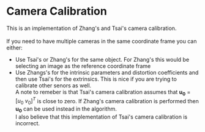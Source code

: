 # Camera Calibration

This is an implementation of Zhang's and Tsai's camera calibration.\
\
If you need to have multiple cameras in the same coordinate frame you can either:
- Use Tsai's or Zhang's for the same object. For Zhang's this would be selecting an image as the reference coordinate frame
- Use Zhangs's for the intrinsic parameters and distortion coefficients and then use Tsai's for the extrinsics. This is nice if you are trying to calibrate other senors as well. 
\
A note to remeber is that Tsai's camera calibration assumes that $\mathbf{u_0}$ = $[ u_0 \text{  } v_0 ]^T$ is close to zero. If Zhang's camera calibration is performed then $\mathbf{u_0}$ can be used instead in the algorithm.\
I also believe that this implementation of Tsai's camera calibration is incorrect.
